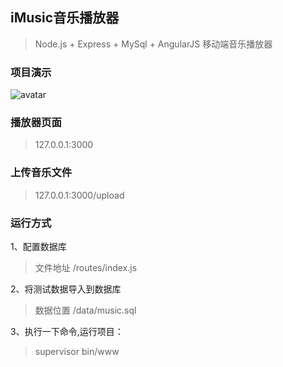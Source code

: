 ## iMusic音乐播放器

> Node.js + Express + MySql + AngularJS 移动端音乐播放器

### 项目演示

![avatar](https://leeleanlean.github.io/JavaScript-Segment/wechat.jpg)

### 播放器页面
> 127.0.0.1:3000

### 上传音乐文件
> 127.0.0.1:3000/upload


### 运行方式

1、配置数据库
> 文件地址 /routes/index.js

2、将测试数据导入到数据库
> 数据位置 /data/music.sql

3、执行一下命令,运行项目：
> supervisor bin/www

